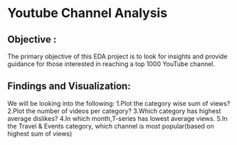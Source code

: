 # Youtube Channel Analysis

## Objective :
The primary objective of this EDA project is to look for insights and provide guidance for those interested in reaching a top 1000 YouTube channel.

## Findings and Visualization:
We will be looking into the following:
1.Plot the category wise sum of views?
2.Plot the number of videos per category?
3.Which category has highest average dislikes?
4.In which month,T-series has lowest average views.
5.In the Travel & Events category, which channel is most popular(based on highest sum of views)
